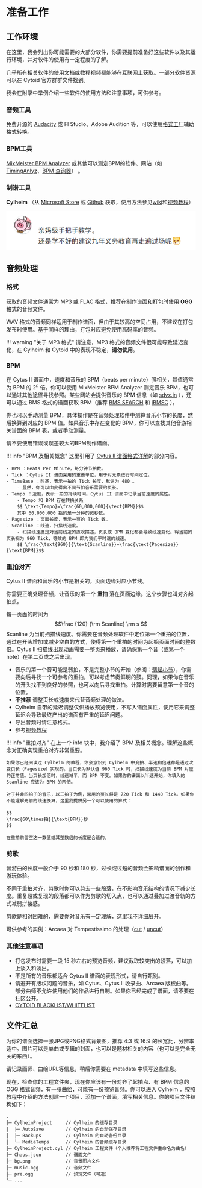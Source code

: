 # 准备工作

## 工作环境

在这里，我会列出你可能需要的大部分软件，你需要提前准备好这些软件以及其运行环境，并对软件的使用有一定程度的了解。

几乎所有相关软件的使用文档或教程视频都能够在互联网上获取。一部分软件资源可以在 Cytoid 官方群群文件找到。

我会在附录中举例介绍一些软件的使用方法和注意事项，可供参考。

### 音频工具

免费开源的 [Audacity](https://www.audacityteam.org/) 或 Fl Studio、Adobe Audition 等，可以使用[格式工厂](http://www.pcfreetime.com/formatfactory/CN/index.html)辅助格式转换。

### BPM工具

[MixMeister BPM Analyzer](https://www.mixmeister.com/bpm-analyzer.html) 或其他可以测定BPM的软件、网站（如 [TimingAnlyz](https://osu.ppy.sh/users/126198)、[BPM 查询器](https://vocalremover.org/zh/key-bpm-finder)） 。

### 制谱工具

**Cylheim** （从 [Microsoft Store](https://www.microsoft.com/zh-cn/p/cylheim/9pcczswg973k) 或 [Github](https://github.com/Horiztar/Cylheim-Windows/releases) 获取，使用方法参见[wiki](https://github.com/Horiztar/Cylheim-Windows/wiki)和[视频教程](https://www.bilibili.com/video/BV1Ly4y1m7Np)）

![image-20230316114102079](Adagio.assets/image-20230316114102079-1715617193050-1.png)



## 音频处理

### 格式

获取的音频文件通常为 MP3 或 FLAC 格式，推荐在制作谱面和打包时使用 **OGG** 格式的音频文件。

WAV 格式的音频同样适用于制作谱面，但由于其较高的空间占用，不建议在打包发布时使用。基于同样的理由，打包时应避免使用高码率的音频。

!!! warning "关于 MP3 格式"
    请注意，MP3 格式的音频文件很可能导致延迟变化，在 Cylheim 和 Cytoid 中的表现不稳定，**请勿使用**。

### BPM

在 Cytus II 谱面中，速度和音乐的 BPM（beats per minute）强相关，其值通常为 BPM 的 $2^n$​ ​倍。你可以使用 MixMeister BPM Analyzer 测定音乐 BPM，也可以通过其他途径寻找参照。某些网站会提供音乐的 BPM 信息（如 [sdvx.in](https://sdvx.in/) ），还可以通过 BMS 格式的谱面获取 BPM（推荐 [BMS SEARCH](https://bmssearch.net/) 和 [iBMSC](https://www.cs.mcgill.ca/~ryang6/iBMSC/) ）。

你也可以手动测量 BPM，具体操作是在音频处理软件中测算音乐小节的长度，然后换算到对应的 BPM 值。如果音乐中存在变化的 BPM，你可以查找其他音游相关谱面的 BPM 表，或者手动测量。

请不要使用错误或误差较大的BPM制作谱面。

!!! info "BPM 及相关概念"
    这里引用了 [Cytus II 谱面格式详解](https://cytoid.wiki/zh/charting/chart-json.html)的部分内容。
    
    - BPM ：Beats Per Minute，每分钟节拍数。
    - Tick ：Cytus II 谱面采用的重要单位，用于对元素进行时间定位。
    - TimeBase ：时基，表示一拍的 Tick 长度，默认为 480 。
        - 显然，你可以由此得出不同节拍音乐需要的页长。
    - Tempo ：速度，表示一拍的持续时间。Cytus II 谱面中记录当前速度的属性。
        - Tempo 和 BPM 存在转换关系 
        $$ \text{Tempo}=\frac{60,000,000}{\text{BPM}}$$
        其中 60,000,000 指的是一分钟的微秒数。
    - Pagesize ：页面长度，表示一页的 Tick 数。
    - Scanline ：线速，扫描线速度。
        - 扫描线速度是对当前线速的直观描述，页长或 BPM 变化都会导致线速变化。将当前的页长视为 960 Tick，等效的 BPM 即为我们平时说的线速。
        $$ \frac{\text{960}}{\text{Scanline}}=\frac{\text{Pagesize}}{\text{BPM}}$$

### 重拍对齐

Cytus II 谱面和音乐的小节是相关的，页面边缘对应小节线。

你需要正确处理音频，让音乐的第一个 **重拍** 落在页面边缘。这个步骤也叫对齐起拍点。

每一页面的时间为
$$\frac {120} {\rm Scanline} \rm s
$$
Scanline 为当前扫描线速度。你需要在音频处理软件中定位第一个重拍的位置，通过在开头增加或减少空白的方式，使得第一个重拍的时间为起始页面时间的整数倍。Cytus II 扫描线出现动画需要一整页来播放，请确保第一个音（或第一个 note）在第二页或之后出现。

- 音乐的第一个音可能是弱拍，不是完整小节的开始（参阅：[弱起小节](https://zhuanlan.zhihu.com/p/89747708)），你需要向后寻找一个可参考的重拍，可以考虑节奏鲜明的鼓。同理，如果你在音乐的开头找不到良好的参照，也可以向后寻找重拍。计算时需要留意第一个音的位置。
- **不推荐** 调整页长或速度来代替音频处理的做法。
- Cylheim 自带的延迟调整仅供播放预览使用，不写入谱面属性，使用它来调整延迟会导致最终产出的谱面有严重的延迟问题。
- 导出音频时请注意格式。
- 参考[视频教程](https://www.bilibili.com/video/BV1a94y1L7jn/)

!!! info "重拍对齐"
    在上一个 info 块中，我介绍了 BPM 及相关概念。理解这些概念对正确实现重拍对齐非常重要。
 
    如果你已经阅读过 Cylheim 的教程，你会意识到 Cylheim 中变拍、半速和倍速都是通过改变页长（Pagesize）实现的。当页长为默认值 960 Tick 时，扫描线速度为当前 BPM 对应的正常值。当页长加倍时，线速减半，而 BPM 不变。如果你的谱面以半速开始，你填入的 Scanline 应该为 BPM 的两倍。

    对于并非四拍子的音乐，以三拍子为例，常用的页长将是 720 Tick 和 1440 Tick。如果你不能理解先前的线速换算，这里我提供另一个可以使用的算式：
    
    $$
    \frac{60\times拍}{\text{BPM}}秒
    $$
    
    在重拍前留空这一数值或其整数倍的长度是合适的。



### 剪歌

音游曲的长度一般介于 90 秒和 180 秒，过长或过短的音频会影响谱面的创作和游玩体验。

不同于重拍对齐，剪歌时你可以剪去一些段落，在不影响音乐结构的情况下减少长度。重复段或复现的段落都可以作为剪歌的切入点，也可以通过叠加过渡音轨的方式减弱拼接感。

剪歌是相对困难的，需要你对音乐有一定理解，这里我不详细展开。

可供参考的实例：Arcaea 对 Tempestissimo 的处理（[cut](https://www.bilibili.com/video/BV1tt4y1C7BG/) / [uncut](https://www.bilibili.com/video/BV1Yy4y1v7jC/)）

### 其他注意事项

- 打包发布时需要一段 15 秒左右的预览音频，建议截取较突出的段落，可以加上淡入和淡出。
- 不是所有的音乐都适合 Cytus II 谱面的表现形式，请自行甄别。
- 请避开有版权问题的音乐，如 Cytus、Cytus II 收录曲、Arcaea 版权曲等。部分曲师不允许使用他们的作品进行自制。如果你已经完成了谱面，请不要在社区公开。
- [CYTOID BLACKLIST/WHITELIST](https://docs.google.com/spreadsheets/d/1tWktIWXCcCo9_qyo-TJMNVeuYrFFPL71BL0zB5ve-5U/edit#gid=0)



## 文件汇总

为你的谱面选择一张JPG或PNG格式背景图，推荐 4:3 或 16:9 的长宽比，分辨率适中。图片可以是单曲或专辑的封面，也可以是题材相关的内容（也可以是完全无关的东西）。

请记录画师、曲绘URL等信息，稍后你需要在 metadata 中填写这些信息。

现在，检查你的工程文件夹，现在你应该有一份对齐了起拍点、有 BPM 信息的 OGG 格式音频，有一张曲绘，可能有一份预览音频。你可以进入 Cylheim ，按照教程中介绍的方法创建一个项目，添加一个谱面，填写相关信息。你的项目文件结构如下：

```
.
├─ CylheimProject     // Cylheim 的缓存目录     
│  ├─ AutoSave        // Cylheim 的自动保存目录
│  ├─ Backups         // Cylheim 的自动备份目录
│  └─ MediaTemps      // Cylheim 的音频缓存目录
├─ CylheimProject.cyl // Cylheim 工程文件（个人推荐将工程文件重命名为曲名）       
├─ Chaos.json         // 谱面文件               
├─ bg.png             // 背景图片文件   
├─ music.ogg          // 音频文件               
├─ pre.ogg            // 预览文件（可选）               
└─ ...           
```

